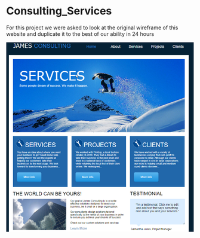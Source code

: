 # Consulting_Services

For this project we were asked to look at the original wireframe of this website and duplicate it to the best of our ability in 24 hours

![Consulting Serivices site](https://github.com/amountcastlej/Consulting_Services/blob/main/Consulting_Services.png)
